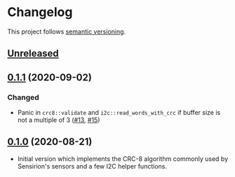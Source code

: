 # Changelog

This project follows [semantic versioning](https://semver.org/).

## [Unreleased]

## [0.1.1] (2020-09-02)

### Changed

 * Panic in `crc8::validate` and `i2c::read_words_with_crc` if buffer size is
   not a multiple of 3
   ([#13](https://github.com/Sensirion/sensirion-i2c-rs/pull/13),
   [#15](https://github.com/Sensirion/sensirion-i2c-rs/pull/15))

## [0.1.0] (2020-08-21)

 * Initial version which implements the CRC-8 algorithm commonly used by
   Sensirion's sensors and a few I2C helper functions.

[Unreleased]: https://github.com/Sensirion/sensirion-i2c-rs/compare/v0.1.1..master
[0.1.1]: https://github.com/Sensirion/sensirion-i2c-rs/compare/v0.1.0..v0.1.1
[0.1.0]: https://github.com/Sensirion/sensirion-i2c-rs/releases/tag/v0.1.0
